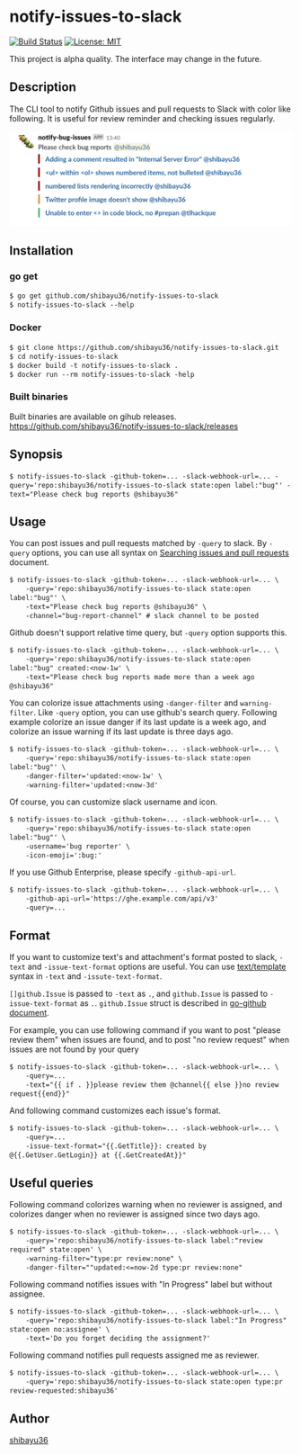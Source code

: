 # notify-issues-to-slack

[![Build Status](https://travis-ci.org/shibayu36/notify-issues-to-slack.svg?branch=master)](https://travis-ci.org/shibayu36/notify-issues-to-slack)
[![License: MIT](https://img.shields.io/badge/License-MIT-blue.svg)](https://opensource.org/licenses/MIT)

This project is alpha quality.  The interface may change in the future.

## Description
The CLI tool to notify Github issues and pull requests to Slack with color like following.  It is useful for review reminder and checking issues regularly.

<img src="https://github.com/shibayu36/notify-issues-to-slack/raw/master/images/example.png" alt="example" style="max-width:100%;">

## Installation

### go get
```console
$ go get github.com/shibayu36/notify-issues-to-slack
$ notify-issues-to-slack --help
```

### Docker
```console
$ git clone https://github.com/shibayu36/notify-issues-to-slack.git
$ cd notify-issues-to-slack
$ docker build -t notify-issues-to-slack .
$ docker run --rm notify-issues-to-slack -help
```

### Built binaries
Built binaries are available on gihub releases.
<https://github.com/shibayu36/notify-issues-to-slack/releases>

## Synopsis

```console
$ notify-issues-to-slack -github-token=... -slack-webhook-url=... -query='repo:shibayu36/notify-issues-to-slack state:open label:"bug"' -text="Please check bug reports @shibayu36"
```

## Usage
You can post issues and pull requests matched by `-query` to slack.  By `-query` options, you can use all syntax on [Searching issues and pull requests](https://help.github.com/en/articles/searching-issues-and-pull-requests) document.

```console
$ notify-issues-to-slack -github-token=... -slack-webhook-url=... \
    -query='repo:shibayu36/notify-issues-to-slack state:open label:"bug"' \
    -text="Please check bug reports @shibayu36" \
    -channel="bug-report-channel" # slack channel to be posted
```

Github doesn't support relative time query, but `-query` option supports this.

```console
$ notify-issues-to-slack -github-token=... -slack-webhook-url=... \
    -query='repo:shibayu36/notify-issues-to-slack state:open label:"bug" created:<now-1w' \
    -text="Please check bug reports made more than a week ago @shibayu36"
```

You can colorize issue attachments using `-danger-filter` and `warning-filter`.  Like `-query` option, you can use github's search query.  Following example colorize an issue danger if its last update is a week ago, and colorize an issue warning if its last update is three days ago.

```console
$ notify-issues-to-slack -github-token=... -slack-webhook-url=... \
    -query='repo:shibayu36/notify-issues-to-slack state:open label:"bug"' \
    -danger-filter='updated:<now-1w' \
    -warning-filter='updated:<now-3d'
```

Of course, you can customize slack username and icon.

```console
$ notify-issues-to-slack -github-token=... -slack-webhook-url=... \
    -query='repo:shibayu36/notify-issues-to-slack state:open label:"bug"' \
    -username='bug reporter' \
    -icon-emoji=':bug:'
```

If you use Github Enterprise, please specify `-github-api-url`.

```console
$ notify-issues-to-slack -github-token=... -slack-webhook-url=... \
    -github-api-url='https://ghe.example.com/api/v3'
    -query=...
```

## Format
If you want to customize text's and attachment's format posted to slack, `-text` and `-issue-text-format` options are useful.  You can use [text/template](https://golang.org/pkg/text/template/) syntax in `-text` and `-issute-text-format`.

`[]github.Issue` is passed to `-text` as `.`, and `github.Issue` is passed to `-issue-text-format` as `.`.  `github.Issue` struct is described in [go-github document](https://godoc.org/github.com/google/go-github/github#Issue).

For example, you can use following command if you want to post "please review them" when issues are found, and to post "no review request" when issues are not found by your query

```console
$ notify-issues-to-slack -github-token=... -slack-webhook-url=... \
    -query=...
    -text="{{ if . }}please review them @channel{{ else }}no review request{{end}}"
```

And following command customizes each issue's format.

```console
$ notify-issues-to-slack -github-token=... -slack-webhook-url=... \
    -query=...
    -issue-text-format="{{.GetTitle}}: created by @{{.GetUser.GetLogin}} at {{.GetCreatedAt}}"
```

## Useful queries
Following command colorizes warning when no reviewer is assigned, and colorizes danger when no reviewer is assigned since two days ago.

```console
$ notify-issues-to-slack -github-token=... -slack-webhook-url=... \
    -query='repo:shibayu36/notify-issues-to-slack label:"review required" state:open' \
    -warning-filter="type:pr review:none" \
    -danger-filter=""updated:<=now-2d type:pr review:none"
```

Following command notifies issues with "In Progress" label but without assignee.

```console
$ notify-issues-to-slack -github-token=... -slack-webhook-url=... \
    -query='repo:shibayu36/notify-issues-to-slack label:"In Progress" state:open no:assignee' \
    -text='Do you forget deciding the assignment?'
```

Following command notifies pull requests assigned me as reviewer.

```console
$ notify-issues-to-slack -github-token=... -slack-webhook-url=... \
    -query='repo:shibayu36/notify-issues-to-slack state:open type:pr review-requested:shibayu36'
```

## Author

[shibayu36](https://github.com/shibayu36)
